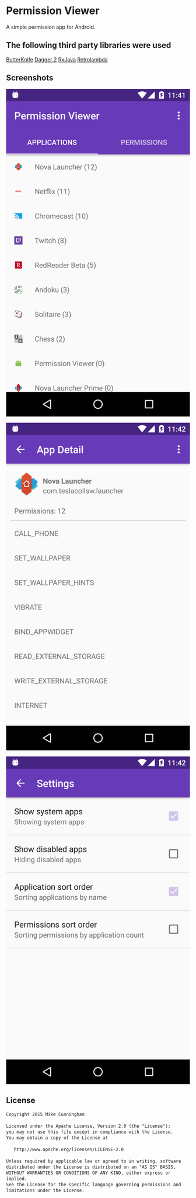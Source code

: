 Permission Viewer
=================

A simple permission app for Android.


The following third party libraries were used
---------------------------------------------
[ButterKnife][1]
[Dagger 2][2]
[RxJava][3]
[Retrolambda][4]


Screenshots
-----------

![MainActivity](images/device-2015-10-06-114154.png)

![AppDetailActivity](images/device-2015-10-06-114224.png)

![SettingsActivity](images/device-2015-10-06-114258.png)


License
-------

    Copyright 2015 Mike Cunningham

    Licensed under the Apache License, Version 2.0 (the "License");
    you may not use this file except in compliance with the License.
    You may obtain a copy of the License at

       http://www.apache.org/licenses/LICENSE-2.0

    Unless required by applicable law or agreed to in writing, software
    distributed under the License is distributed on an "AS IS" BASIS,
    WITHOUT WARRANTIES OR CONDITIONS OF ANY KIND, either express or implied.
    See the License for the specific language governing permissions and
    limitations under the License.


[1]: https://github.com/JakeWharton/butterknife
[2]: http://google.github.io/dagger/
[3]: https://github.com/ReactiveX/RxJava
[4]: https://github.com/orfjackal/retrolambda